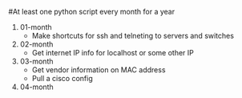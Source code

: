#At least one python script every month for a year

1. 01-month
   - Make shortcuts for ssh and telneting to servers and switches
2. 02-month 
   - Get internet IP info for localhost or some other IP
3. 03-month 
   - Get vendor information on MAC address
   - Pull a cisco config
4. 04-month  
